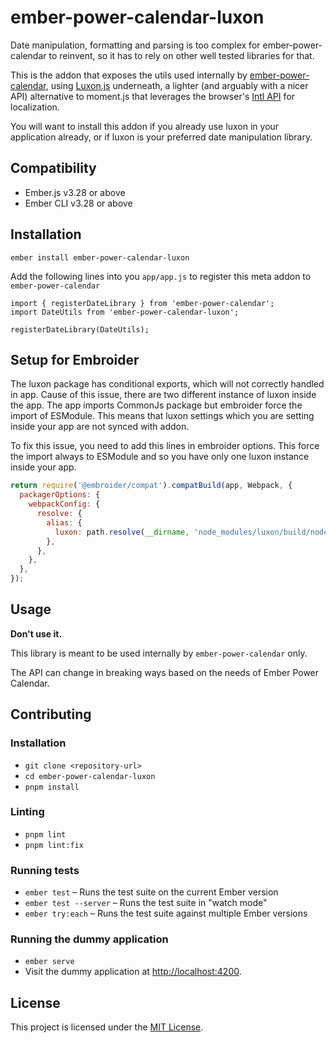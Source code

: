 # ember-power-calendar-luxon

Date manipulation, formatting and parsing is too complex for ember-power-calendar to reinvent, so it
has to rely on other well tested libraries for that.

This is the addon that exposes the utils used internally by [ember-power-calendar](https://www.ember-power-calendar.com),
using [Luxon.js](https://moment.github.io/luxon/) underneath, a lighter (and arguably with a nicer API) alternative
to moment.js that leverages the browser's [Intl API](https://developer.mozilla.org/en-US/docs/Web/JavaScript/Reference/Global_Objects/DateTimeFormat) for localization.

You will want to install this addon if you already use luxon in your application already, or if
luxon is your preferred date manipulation library.


## Compatibility

* Ember.js v3.28 or above
* Ember CLI v3.28 or above


## Installation

```
ember install ember-power-calendar-luxon
```

Add the following lines into you `app/app.js` to register this meta addon to `ember-power-calendar`
```
import { registerDateLibrary } from 'ember-power-calendar';
import DateUtils from 'ember-power-calendar-luxon';

registerDateLibrary(DateUtils);
```


## Setup for Embroider

The luxon package has conditional exports, which will not correctly handled in app.
Cause of this issue, there are two different instance of luxon inside the app. The app imports CommonJs package but embroider force the import of ESModule.
This means that luxon settings which you are setting inside your app are not synced with addon.

To fix this issue, you need to add this lines in embroider options. This force the import always to ESModule and so you have only one luxon instance inside your app.

```js
return require('@embroider/compat').compatBuild(app, Webpack, {
  packagerOptions: {
    webpackConfig: {
      resolve: {
        alias: {
          luxon: path.resolve(__dirname, 'node_modules/luxon/build/node/luxon.js'),
        },
      },
    },
  },
});
```

## Usage

**Don't use it.**

This library is meant to be used internally by `ember-power-calendar` only.

The API can change in breaking ways based on the needs of Ember Power Calendar.


## Contributing

### Installation

* `git clone <repository-url>`
* `cd ember-power-calendar-luxon`
* `pnpm install`

### Linting

* `pnpm lint`
* `pnpm lint:fix`

### Running tests

* `ember test` – Runs the test suite on the current Ember version
* `ember test --server` – Runs the test suite in "watch mode"
* `ember try:each` – Runs the test suite against multiple Ember versions

### Running the dummy application

* `ember serve`
* Visit the dummy application at [http://localhost:4200](http://localhost:4200).


## License

This project is licensed under the [MIT License](LICENSE.md).
